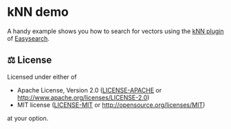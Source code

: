 # kNN demo

A handy example shows you how to search for vectors using the
[kNN plugin](https://www.infinilabs.com/docs/latest/easysearch/references/search/knn_api/) of
[Easysearch](https://www.infinilabs.com/products/easysearch/).

## ⚖️ License

Licensed under either of

- Apache License, Version 2.0 ([LICENSE-APACHE](LICENSE-APACHE) or
  <http://www.apache.org/licenses/LICENSE-2.0>)
- MIT license ([LICENSE-MIT](LICENSE-MIT) or <http://opensource.org/licenses/MIT>)

at your option.
